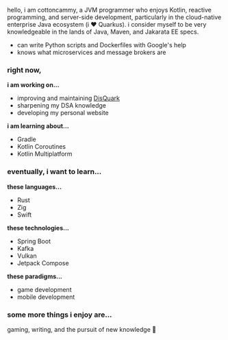 hello, i am cottoncammy, a JVM programmer who enjoys Kotlin, reactive programming, and server-side development, particularly in the cloud-native enterprise Java ecosystem (i :heart: Quarkus). i consider myself to be very knowledgeable in the lands of Java, Maven, and Jakarata EE specs. 

* can write Python scripts and Dockerfiles with Google's help
* knows what microservices and message brokers are

### right now,

**i am working on...**
* improving and maintaining [DisQuark](https://github.com/cottoncammy/disquark)
* sharpening my DSA knowledge
* developing my personal website

**i am learning about...**
* Gradle
* Kotlin Coroutines
* Kotlin Multiplatform

### eventually, i want to learn...

**these languages...**
* Rust
* Zig
* Swift

**these technologies...**
* Spring Boot
* Kafka
* Vulkan
* Jetpack Compose

**these paradigms...**
* game development
* mobile development

### some more things i enjoy are...

gaming, writing, and the pursuit of new knowledge :moyai:
